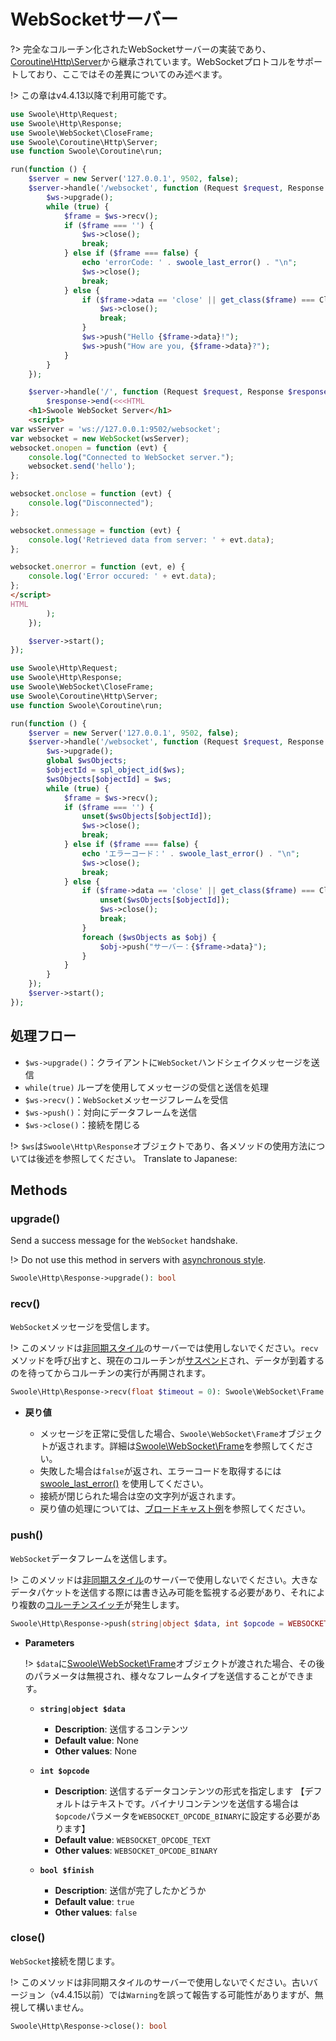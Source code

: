 # WebSocketサーバー

?> 完全なコルーチン化されたWebSocketサーバーの実装であり、[Coroutine\Http\Server](/coroutine/http_server)から継承されています。WebSocketプロトコルをサポートしており、ここではその差異についてのみ述べます。

!> この章はv4.4.13以降で利用可能です。
```php
use Swoole\Http\Request;
use Swoole\Http\Response;
use Swoole\WebSocket\CloseFrame;
use Swoole\Coroutine\Http\Server;
use function Swoole\Coroutine\run;

run(function () {
    $server = new Server('127.0.0.1', 9502, false);
    $server->handle('/websocket', function (Request $request, Response $ws) {
        $ws->upgrade();
        while (true) {
            $frame = $ws->recv();
            if ($frame === '') {
                $ws->close();
                break;
            } else if ($frame === false) {
                echo 'errorCode: ' . swoole_last_error() . "\n";
                $ws->close();
                break;
            } else {
                if ($frame->data == 'close' || get_class($frame) === CloseFrame::class) {
                    $ws->close();
                    break;
                }
                $ws->push("Hello {$frame->data}!");
                $ws->push("How are you, {$frame->data}?");
            }
        }
    });

    $server->handle('/', function (Request $request, Response $response) {
        $response->end(<<<HTML
    <h1>Swoole WebSocket Server</h1>
    <script>
var wsServer = 'ws://127.0.0.1:9502/websocket';
var websocket = new WebSocket(wsServer);
websocket.onopen = function (evt) {
    console.log("Connected to WebSocket server.");
    websocket.send('hello');
};

websocket.onclose = function (evt) {
    console.log("Disconnected");
};

websocket.onmessage = function (evt) {
    console.log('Retrieved data from server: ' + evt.data);
};

websocket.onerror = function (evt, e) {
    console.log('Error occured: ' + evt.data);
};
</script>
HTML
        );
    });

    $server->start();
});
```
```php
use Swoole\Http\Request;
use Swoole\Http\Response;
use Swoole\WebSocket\CloseFrame;
use Swoole\Coroutine\Http\Server;
use function Swoole\Coroutine\run;

run(function () {
    $server = new Server('127.0.0.1', 9502, false);
    $server->handle('/websocket', function (Request $request, Response $ws) {
        $ws->upgrade();
        global $wsObjects;
        $objectId = spl_object_id($ws);
        $wsObjects[$objectId] = $ws;
        while (true) {
            $frame = $ws->recv();
            if ($frame === '') {
                unset($wsObjects[$objectId]);
                $ws->close();
                break;
            } else if ($frame === false) {
                echo 'エラーコード：' . swoole_last_error() . "\n";
                $ws->close();
                break;
            } else {
                if ($frame->data == 'close' || get_class($frame) === CloseFrame::class) {
                    unset($wsObjects[$objectId]);
                    $ws->close();
                    break;
                }
                foreach ($wsObjects as $obj) {
                    $obj->push("サーバー：{$frame->data}");
                }
            }
        }
    });
    $server->start();
});
```
## 処理フロー

* `$ws->upgrade()`：クライアントに`WebSocket`ハンドシェイクメッセージを送信
* `while(true)` ループを使用してメッセージの受信と送信を処理
* `$ws->recv()`：`WebSocket`メッセージフレームを受信
* `$ws->push()`：対向にデータフレームを送信
* `$ws->close()`：接続を閉じる

!> `$ws`は`Swoole\Http\Response`オブジェクトであり、各メソッドの使用方法については後述を参照してください。
Translate to Japanese:

## Methods
### upgrade()

Send a success message for the `WebSocket` handshake.

!> Do not use this method in servers with [asynchronous style](/http_server).

```php
Swoole\Http\Response->upgrade(): bool
```
### recv()

`WebSocket`メッセージを受信します。

!> このメソッドは[非同期スタイル](/http_server)のサーバーでは使用しないでください。`recv`メソッドを呼び出すと、現在のコルーチンが[サスペンド](/coroutine?id=協調スケジューリング)され、データが到着するのを待ってからコルーチンの実行が再開されます。

```php
Swoole\Http\Response->recv(float $timeout = 0): Swoole\WebSocket\Frame | false | string
```

* **戻り値**

  * メッセージを正常に受信した場合、`Swoole\WebSocket\Frame`オブジェクトが返されます。詳細は[Swoole\WebSocket\Frame](/websocket_server?id=swoolewebsocketframe)を参照してください。
  * 失敗した場合は`false`が返され、エラーコードを取得するには [swoole_last_error()](/functions?id=swoole_last_error) を使用してください。
  * 接続が閉じられた場合は空の文字列が返されます。
  * 戻り値の処理については、[ブロードキャスト例](/coroutine/ws_server?id=群発例)を参照してください。
### push()

`WebSocket`データフレームを送信します。

!> このメソッドは[非同期スタイル](/http_server)のサーバーで使用しないでください。大きなデータパケットを送信する際には書き込み可能を監視する必要があり、それにより複数の[コルーチンスイッチ](/coroutine?id=コルーチンスケジューリング)が発生します。

```php
Swoole\Http\Response->push(string|object $data, int $opcode = WEBSOCKET_OPCODE_TEXT, bool $finish = true): bool
```

* **Parameters**

  !> `$data`に[Swoole\WebSocket\Frame](/websocket_server?id=swoolewebsocketframe)オブジェクトが渡された場合、その後のパラメータは無視され、様々なフレームタイプを送信することができます。

  * **`string|object $data`**

    * **Description**: 送信するコンテンツ
    * **Default value**: None
    * **Other values**: None

  * **`int $opcode`**

    * **Description**: 送信するデータコンテンツの形式を指定します 【デフォルトはテキストです。バイナリコンテンツを送信する場合は`$opcode`パラメータを`WEBSOCKET_OPCODE_BINARY`に設定する必要があります】
    * **Default value**: `WEBSOCKET_OPCODE_TEXT`
    * **Other values**: `WEBSOCKET_OPCODE_BINARY`

  * **`bool $finish`**

    * **Description**: 送信が完了したかどうか
    * **Default value**: `true`
    * **Other values**: `false`
### close()

`WebSocket`接続を閉じます。

!> このメソッドは非同期スタイルのサーバーで使用しないでください。古いバージョン（v4.4.15以前）では`Warning`を誤って報告する可能性がありますが、無視して構いません。

```php
Swoole\Http\Response->close(): bool
```
